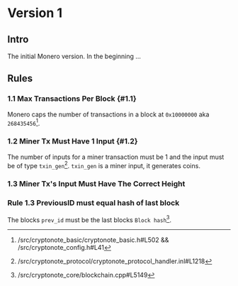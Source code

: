 # Version 1

## Intro 

The initial Monero version. In the beginning ...

## Rules

### 1.1 Max Transactions Per Block {#1.1}

Monero caps the number of transactions in a block at `0x10000000` aka `268435456`[^max-txs-in-block].

### 1.2 Miner Tx Must Have 1 Input {#1.2}

The number of inputs for a miner transaction must be 1 and the input must be of type `txin_gen`[^miner-tx-input].
`txin_gen` is a miner input, it generates coins.

### 1.3 Miner Tx's Input Must Have The Correct Height

### Rule 1.3 PreviousID must equal hash of last block

The blocks `prev_id` must be the last blocks `Block hash`[^prev_id].

[^max-txs-in-block]: /src/cryptonote_basic/cryptonote_basic.h#L502 && /src/cryptonote_config.h#L41

[^miner-tx-input]: /src/cryptonote_protocol/cryptonote_protocol_handler.inl#L1218

[^prev_id]: /src/cryptonote_core/blockchain.cpp#L5149



